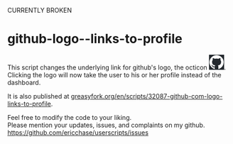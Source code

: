CURRENTLY BROKEN

# github-logo--links-to-profile
This script changes the underlying link for github's logo, the octicon ![octicon](img/octicon.png).<br>
Clicking the logo will now take the user to his or her profile instead of the dashboard.

It is also published at [greasyfork.org/en/scripts/32087-github-com-logo-links-to-profile](https://greasyfork.org/en/scripts/32087-github-com-logo-links-to-profile).

Feel free to modify the code to your liking.<br>
Please mention your updates, issues, and complaints on my github.<br>
https://github.com/ericchase/userscripts/issues
